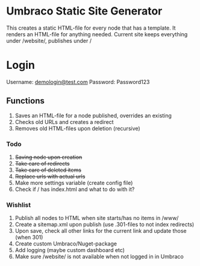 # Umbraco Static Site Generator
This creates a static HTML-file for every node that has a template.
It renders an HTML-file for anything needed.
Current site keeps everything under /website/, publishes under /

# Login
Username: demologin@test.com
Password: Password123

## Functions
1. Saves an HTML-file for a node published, overrides an existing
2. Checks old URLs and creates a redirect
3. Removes old HTML-files upon deletion (recursive)

### Todo
1. ~~Saving node upon creation~~
2. ~~Take care of redirects~~
3. ~~Take care of deleted items~~
4. ~~Replace urls with actual urls~~
5. Make more settings variable (create config file)
6. Check if / has index.html and what to do with it?

### Wishlist
1. Publish all nodes to HTML when site starts/has no items in /www/
2. Create a sitemap.xml upon publish (use .301-files to not index redirects)
3. Upon save, check all other links for the current link and update those (when 301)
4. Create custom Umbraco/Nuget-package
5. Add logging (maybe custom dashboard etc)
6. Make sure /website/ is not available when not logged in in Umbraco